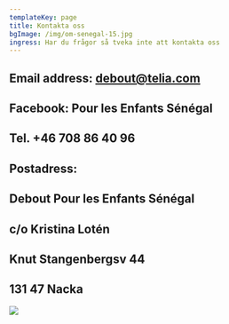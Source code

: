 ```yaml
---
templateKey: page
title: Kontakta oss
bgImage: /img/om-senegal-15.jpg
ingress: Har du frågor så tveka inte att kontakta oss
---
```

## Email address: debout@telia.com

## Facebook: Pour les Enfants Sénégal

## Tel.  +46 708 86 40 96

## Postadress:

## Debout Pour les Enfants Sénégal

## c/o Kristina Lotén

## Knut Stangenbergsv 44

## 131 47  Nacka

![](/img/bg-contact.jpg)
